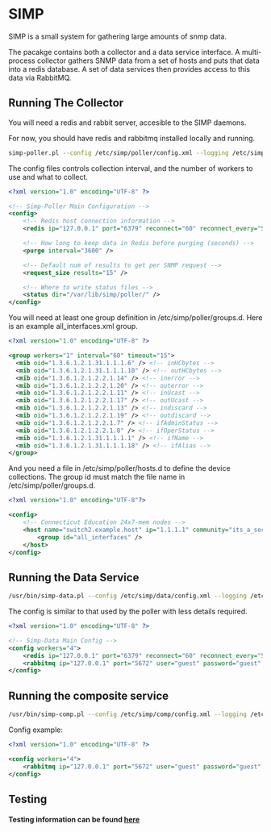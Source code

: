 # SIMP

SIMP is a small system for gathering large amounts of snmp data.

The pacakge contains both a collector and a data service interface.
A multi-process collector gathers SNMP data from a set of hosts and puts that data into a redis database.
A set of data services then provides access to this data via RabbitMQ.

## Running The Collector

You will need a redis and rabbit server, accesible to the SIMP daemons.

For now, you should have redis and rabbitmq installed locally and running.

```bash
simp-poller.pl --config /etc/simp/poller/config.xml --logging /etc/simp/poller/logging.conf --user simp --group simp
```

The config files controls collection interval, and the number of workers to use and what to collect.

```xml
<?xml version="1.0" encoding="UTF-8" ?>

<!-- Simp-Poller Main Configuration -->
<config>
    <!-- Redis host connection information -->
    <redis ip="127.0.0.1" port="6379" reconnect="60" reconnect_every="500" read_timeout="2" write_timeout="3" />

    <!-- How long to keep data in Redis before purging (seconds) -->
    <purge interval="3600" />

    <!-- Default num of results to get per SNMP request -->
    <request_size results="15" />

    <!-- Where to write status files -->
    <status dir="/var/lib/simp/poller/" />
</config>
```

You will need at least one group definition in /etc/simp/poller/groups.d.
Here is an example all_interfaces.xml group.

```xml
<?xml version="1.0" encoding="UTF-8" ?>

<group workers="1" interval="60" timeout="15">
  <mib oid="1.3.6.1.2.1.31.1.1.1.6" /> <!-- inHCbytes -->
  <mib oid="1.3.6.1.2.1.31.1.1.1.10" /> <!-- outHCbytes -->
  <mib oid="1.3.6.1.2.1.2.2.1.14" /> <!-- inerror -->
  <mib oid="1.3.6.1.2.1.2.2.1.20" /> <!-- outerror -->
  <mib oid="1.3.6.1.2.1.2.2.1.11" /> <!-- inUcast -->
  <mib oid="1.3.6.1.2.1.2.2.1.17" /> <!-- outUcast -->
  <mib oid="1.3.6.1.2.1.2.2.1.13" /> <!-- indiscard -->
  <mib oid="1.3.6.1.2.1.2.2.1.19" /> <!-- outdiscard -->
  <mib oid="1.3.6.1.2.1.2.2.1.7" /> <!-- ifAdminStatus -->
  <mib oid="1.3.6.1.2.1.2.2.1.8" /> <!-- ifOperStatus -->
  <mib oid="1.3.6.1.2.1.31.1.1.1.1" /> <!-- ifName -->
  <mib oid="1.3.6.1.2.1.31.1.1.1.18" /> <!-- ifAlias -->
</group>
```

And you need a file in /etc/simp/poller/hosts.d to define the device collections.
The group id must match the file name in /etc/simp/poller/groups.d.

```xml
<?xml version="1.0" encoding="UTF-8"?>

<config>
    <!-- Connecticut Education 24x7-mem nodes -->
    <host name="switch2.example.host" ip="1.1.1.1" community="its_a_secret_to_everyone" snmp_version="2c">
        <group id="all_interfaces" />
    </host>
</config>
```

## Running the Data Service

```bash
/usr/bin/simp-data.pl --config /etc/simp/data/config.xml --logging /etc/simp/data/logging.conf --user simp --group simp
```

The config is similar to that used by the poller with less details required.

```xml
<?xml version="1.0" encoding="UTF-8" ?>

<!-- Simp-Data Main Config -->
<config workers="4">
    <redis ip="127.0.0.1" port="6379" reconnect="60" reconnect_every="500" read_timeout="2" write_timeout="3" />
    <rabbitmq ip="127.0.0.1" port="5672" user="guest" password="guest" />
</config>
```

## Running the composite service

```bash
/usr/bin/simp-comp.pl --config /etc/simp/comp/config.xml --logging /etc/simp/comp/logging.conf --user simp --group simp
```

Config example:

```xml
<?xml version="1.0" encoding="UTF-8" ?>

<config workers="4">
    <rabbitmq ip="127.0.0.1" port="5672" user="guest" password="guest" />
</config>
```

## Testing

#### Testing information can be found [here](https://github.com/GlobalNOC/simp/tree/master/t)
